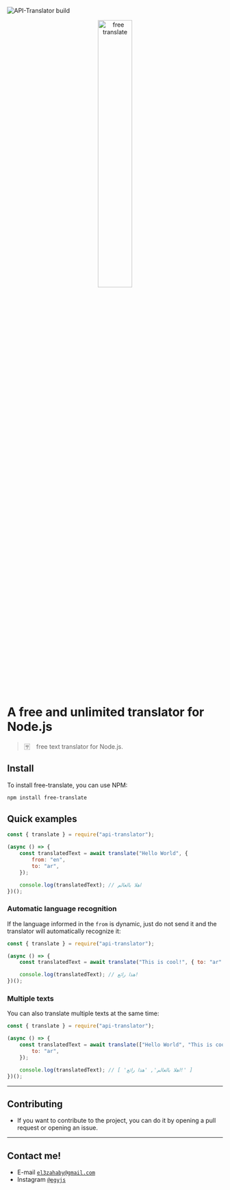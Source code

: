 ![API-Translator build](https://img.shields.io/appveyor/build/egyjs/API-Translator?style=flat-square)

<div align="center">
<img src="https://i.ibb.co/Lk9wGxF/app-store-icon.png" alt="free translate" width="40%"/>
</div>

# A free and unlimited translator for Node.js

> 🈂️ ⠀free text translator for Node.js.

## **Install**

To install free-translate, you can use NPM:

```bash
npm install free-translate
```

## **Quick examples**

```js
const { translate } = require("api-translator");

(async () => {
	const translatedText = await translate("Hello World", {
		from: "en",
		to: "ar",
	});

	console.log(translatedText); // اهلا بالعالم
})();
```

### **Automatic language recognition**

If the language informed in the `from` is dynamic, just do not send it and the translator will automatically recognize it:

```js
const { translate } = require("api-translator");

(async () => {
	const translatedText = await translate("This is cool!", { to: "ar" });

	console.log(translatedText); // هذا رائع!
})();
```

### **Multiple texts**

You can also translate multiple texts at the same time:

```js
const { translate } = require("api-translator");

(async () => {
	const translatedText = await translate(["Hello World", "This is cool!"], {
		to: "ar",
	});

	console.log(translatedText); // [ 'اهلا بالعالم', 'هذا رائع!' ]
})();
```

---


## Contributing

- If you want to contribute to the project, you can do it by opening a pull request or opening an issue.


---
## Contact me!

- E-mail <a href="mailto:el3zahaby@gmail.com" target="_blank">`el3zahaby@gmail.com`</a>
- Instagram <a href="https://www.instagram.com/egyjs/" target="_blank">`@egyjs`</a>
